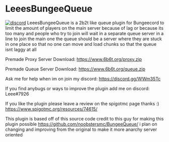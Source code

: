 # LeeesBungeeQueue
[![discord](https://discord.com/api/guilds/683053832694923319/embed.png)](https://discord.gg/WWm35Tc)
LeeesBungeeQueue is a 2b2t like queue plugin for Bungeecord to limit the amount of players on the main server because of lag or because its too many and people who try to join will wait in a separate queue server in a line to join the main one the queue should be a server where they are stuck in one place so that no one can move and load chunks so that the queue isnt laggy at all

Premade Proxy Server Download:
https://www.6b6t.org/proxy.zip

Premade Queue Server Download:
https://www.6b6t.org/queue.zip

Ask me for help when im on join my discord: https://discord.gg/WWm35Tc

If you find anybugs or ways to improve the plugin add me on discord: Leee#7926

If you like the plugin please leave a review on the spigotmc page thanks :)
https://www.spigotmc.org/resources/74615/

This plugin is based off of this source code credit to this guy for making this plugin possible https://github.com/noobstersmc/BungeeQueue/ i plan on changing and improving from the original 
to make it more anarchy server oriented
